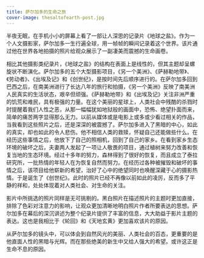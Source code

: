 ```yaml
---
title: 萨尔加多的生命之旅
cover-image: thesaltofearth-post.jpg
---
```


半夜无眠，在手机小小的屏幕上看了一部让人深思的记录片《地球之盐》。作为一个人文摄影家，萨尔加多一生行遍全球，用一帧帧的瞬间记录着这个世界。该片通过他在世界各地拍摄的照片给观众展示了一副凄美而震撼的生命画卷。

相比其他摄影类纪录片，《地球之盐》的结构在表面上是线性的，但其主题却呈螺旋状不断演化。萨尔加多的五个大型摄影项目，《另一个美洲》、《萨赫勒地带》、《劳动者》、《出埃及记》和《创世纪》，是按时间先后顺序进行的。在萨尔加多回到巴西之后，在南美洲进行了长达八年的旅行和拍摄，《另一个美洲》反映了南美洲人民真实的生活状态，艰辛但顽强。《萨赫勒地带》和《出埃及记》关注非洲严重的饥荒和难民，具有极强的力量。在这个美丽的星球上，人类社会中残酷的杀戮时时提醒着我们人性之恶，从那一幅幅犹如地狱般的画面中，恐怖、绝望扑面而来，简单的痛苦两字显得那么无力。以前从媒体或是电影上或多或少看过相关的作品，当我看到这些照片之后，还是深深的被震撼了。萨尔加多进入了黑暗的中心，如此的真实，却也如此的令人悲伤。他不相信人类的救赎，怀疑自己还能做些什么。在经历这些事情之后，他放下了自己的照相机，回到了自己的家乡。在看到家乡生态环境的破坏之后，夫妻两人发起了一项让人敬畏的项目，通过植树来努力改善和恢复当地的生态环境。经过十多年的努力，森林得到了很好的恢复，而且成立了泰拉研究所，一批热情的年轻人在为恢复自然而努力。在经历过各种被摧毁和破坏的事情之后，该项目给他崭新的希望，治好了心中的绝望同时也唤醒深藏于心的摄影热情。于是诞生了《创世纪》。此时的照片已经不再像以前如此的凌厉，反而多了平静的祥和，处处体现着对人类社会、对生命的关注。

影片中所挑选的照片同样是无可挑剔的。黑白照片在描述照片的主题时更加直接，排除了色彩对注意力的影响，让观众更加清晰地明白照片作者所要表达的思想。萨尔加多在幕后的深沉讲述为整个纪录片提供了丰富的信息，大大助益于影片主题的表达。这也是我相比于《轮回》和《天地玄黄》更加喜欢该片的原因。

从萨尔加多的镜头中，可以体会到自然风光的美丽、人类社会的百态，更重要的是他直面人性的黑暗与光辉。而在那些绝美的新生中又给人强大的希望。或许这正是生命不息的原因。